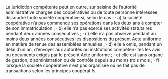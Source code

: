 La juridiction compétente peut en outre, sur saisine de l’autorité administrative chargée des coopératives ou de toute personne intéressée, dissoudre toute société coopérative si, selon le cas :
· a) la société coopérative n’a pas commencé ses opérations dans les deux ans à compter de
son immatriculation ;
· b) elle n’a pas exercé ses activités statutaires pendant deux années consécutives ;
· c) elle n’a pas observé pendant au moins deux années consécutives les dispositions du
présent Acte uniforme en matière de tenue des assemblées annuelles ;
· d) elle a omis, pendant un délai d’un an, d’envoyer aux autorités ou institutions compéten-
tes les avis ou documents exigés par le présent Acte uniforme ;
· e) elle est sans organe de gestion, d’administration ou de contrôle depuis au moins trois
mois ;
· f) lorsque la société coopérative n’est pas organisée ou ne fait pas de transactions selon les
principes coopératifs.